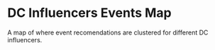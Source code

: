 # DC Influencers Events Map
 A map of where event recomendations are clustered for different DC influencers.
